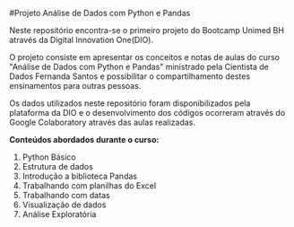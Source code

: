 #Projeto Análise de Dados com Python e Pandas

Neste repositório encontra-se o primeiro projeto do Bootcamp Unimed BH através da Digital Innovation One(DIO). 

O projeto consiste em apresentar os conceitos e notas de aulas do curso "Análise de Dados com Python e Pandas" ministrado pela Cientista de Dados Fernanda Santos e possibilitar o compartilhamento destes ensinamentos para outras pessoas. 

Os dados utilizados neste repositório foram disponibilizados pela plataforma da DIO e o desenvolvimento dos códigos ocorreram através do Google Colaboratory através das aulas realizadas.

**Conteúdos abordados durante o curso:**

1. Python Básico
2. Estrutura de dados
3. Introdução a biblioteca Pandas
4. Trabalhando com planilhas do Excel
5. Trabalhando com datas
6. Visualização de dados
7. Análise Exploratória

